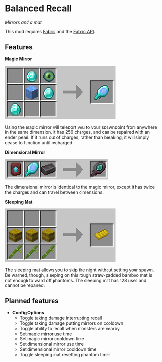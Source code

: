 # Balanced Recall

*Mirrors and a mat*

This mod requires [Fabric](https://fabricmc.net/) and the [Fabric API](https://www.curseforge.com/minecraft/mc-mods/fabric-api).

## Features


**Magic Mirror**

![Magic Mirror recipe](https://github.com/AlurienFlame/Balanced-Recall/blob/1.20/images/magic_mirror_crafting.png)

Using the magic mirror will teleport you to your spawnpoint from anywhere in the same dimension. It has 256 charges, and can be repaired with an ender pearl. If it runs out of charges, rather than breaking, it will simply cease to function until recharged.


**Dimensional Mirror**

![Dimensional Mirror recipe](https://github.com/AlurienFlame/Balanced-Recall/blob/1.20/images/dimensional_mirror_crafting.png)

The dimensional mirror is identical to the magic mirror, except it has twice the charges and can travel between dimensions.


**Sleeping Mat**

![Sleeping Mat recipe](https://github.com/AlurienFlame/Balanced-Recall/blob/1.20/images/sleeping_mat_crafting.png)

The sleeping mat allows you to skip the night without setting your spawn. Be warned, though, sleeping on this rough straw-padded bamboo mat is not enough to ward off phantoms. The sleeping mat has 128 uses and cannot be repaired.

## Planned features

- **Config Options**
    - Toggle taking damage interrupting recall
    - Toggle taking damage putting mirrors on cooldown
    - Toggle ability to recall when monsters are nearby
    - Set magic mirror use time
    - Set magic mirror cooldown time
    - Set dimensional mirror use time
    - Set dimensional mirror cooldown time
    - Toggle sleeping mat resetting phantom timer
